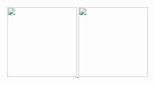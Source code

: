 <div>
  <a href="https://github.com/jothank">
  <img height="160em" src="https://github-readme-stats.vercel.app/api?username=jothank&show_icons=true&theme=dark&include_all_commits=true&count_private=true"/>
  <img height="160em" src="https://github-readme-stats.vercel.app/api/top-langs/?username=jothank&layout=compact&langs_count=16&theme=dark"/>
</div>
